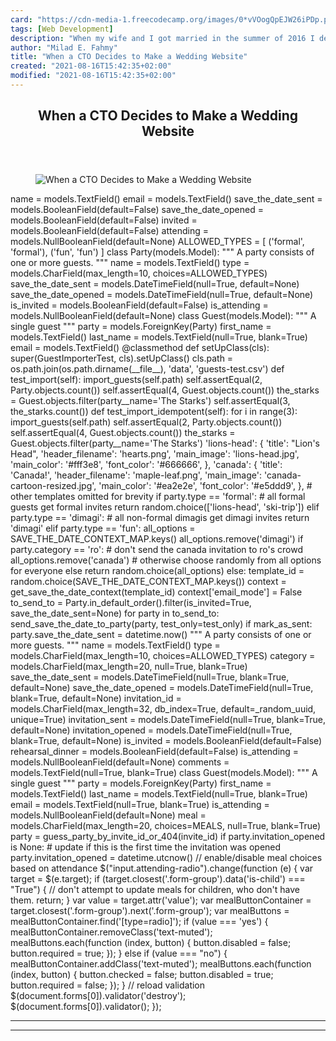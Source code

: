 ```yaml
---
card: "https://cdn-media-1.freecodecamp.org/images/0*vVOogQpEJW26iPDp.png"
tags: [Web Development]
description: "When my wife and I got married in the summer of 2016 I decide"
author: "Milad E. Fahmy"
title: "When a CTO Decides to Make a Wedding Website"
created: "2021-08-16T15:42:35+02:00"
modified: "2021-08-16T15:42:35+02:00"
---
```

<div class="site-wrapper">
<main id="site-main" class="site-main outer">
<div class="inner">
<article class="post-full post tag-web-development tag-tech tag-open-source tag-weddings tag-python ">
<header class="post-full-header">
<h1 class="post-full-title">When a CTO Decides to Make a Wedding Website</h1>
</header>
<figure class="post-full-image">
<picture>
<source media="(max-width: 700px)" sizes="1px" srcset="data:image/gif;base64,R0lGODlhAQABAIAAAAAAAP///yH5BAEAAAAALAAAAAABAAEAAAIBRAA7 1w">
<source media="(min-width: 701px)" sizes="(max-width: 800px) 400px,
(max-width: 1170px) 700px,
1400px" srcset="https://cdn-media-1.freecodecamp.org/images/0*vVOogQpEJW26iPDp.png 300w,
https://cdn-media-1.freecodecamp.org/images/0*vVOogQpEJW26iPDp.png 600w,
https://cdn-media-1.freecodecamp.org/images/0*vVOogQpEJW26iPDp.png 1000w,
https://cdn-media-1.freecodecamp.org/images/0*vVOogQpEJW26iPDp.png 2000w">
<img onerror="this.style.display='none'" src="https://cdn-media-1.freecodecamp.org/images/0*vVOogQpEJW26iPDp.png" alt="When a CTO Decides to Make a Wedding Website">
</picture>
</figure>
<section class="post-full-content">
<div class="post-content">
name = models.TextField()
email = models.TextField()
save_the_date_sent = models.BooleanField(default=False)
save_the_date_opened = models.BooleanField(default=False)
invited = models.BooleanField(default=False)
attending = models.NullBooleanField(default=None)
ALLOWED_TYPES = [
('formal', 'formal'),
('fun', 'fun')
]
class Party(models.Model):
"""
A party consists of one or more guests.
"""
name = models.TextField()
type = models.CharField(max_length=10, choices=ALLOWED_TYPES)
save_the_date_sent = models.DateTimeField(null=True, default=None)
save_the_date_opened = models.DateTimeField(null=True, default=None)
is_invited = models.BooleanField(default=False)
is_attending = models.NullBooleanField(default=None)
class Guest(models.Model):
"""
A single guest
"""
party = models.ForeignKey(Party)
first_name = models.TextField()
last_name = models.TextField(null=True, blank=True)
email = models.TextField()
@classmethod
def setUpClass(cls):
super(GuestImporterTest, cls).setUpClass()
cls.path = os.path.join(os.path.dirname(__file__), 'data', 'guests-test.csv')
def test_import(self):
import_guests(self.path)
self.assertEqual(2, Party.objects.count())
self.assertEqual(4, Guest.objects.count())
the_starks = Guest.objects.filter(party__name='The Starks')
self.assertEqual(3, the_starks.count())
def test_import_idempotent(self):
for i in range(3):
import_guests(self.path)
self.assertEqual(2, Party.objects.count())
self.assertEqual(4, Guest.objects.count())
the_starks = Guest.objects.filter(party__name='The Starks')
'lions-head': {
'title': "Lion's Head",
'header_filename': 'hearts.png',
'main_image': 'lions-head.jpg',
'main_color': '#fff3e8',
'font_color': '#666666',
},
'canada': {
'title': 'Canada!',
'header_filename': 'maple-leaf.png',
'main_image': 'canada-cartoon-resized.jpg',
'main_color': '#ea2e2e',
'font_color': '#e5ddd9',
},
# other templates omitted for brevity
if party.type == 'formal':
# all formal guests get formal invites
return random.choice(['lions-head', 'ski-trip'])
elif party.type == 'dimagi':
# all non-formal dimagis get dimagi invites
return 'dimagi'
elif party.type == 'fun':
all_options = SAVE_THE_DATE_CONTEXT_MAP.keys()
all_options.remove('dimagi')
if party.category == 'ro':
# don't send the canada invitation to ro's crowd
all_options.remove('canada')
# otherwise choose randomly from all options for everyone else
return random.choice(all_options)
else:
template_id = random.choice(SAVE_THE_DATE_CONTEXT_MAP.keys())
context = get_save_the_date_context(template_id)
context['email_mode'] = False
to_send_to = Party.in_default_order().filter(is_invited=True, save_the_date_sent=None)
for party in to_send_to:
send_save_the_date_to_party(party, test_only=test_only)
if mark_as_sent:
party.save_the_date_sent = datetime.now()
"""
A party consists of one or more guests.
"""
name = models.TextField()
type = models.CharField(max_length=10, choices=ALLOWED_TYPES)
category = models.CharField(max_length=20, null=True, blank=True)
save_the_date_sent = models.DateTimeField(null=True, blank=True, default=None)
save_the_date_opened = models.DateTimeField(null=True, blank=True, default=None)
invitation_id = models.CharField(max_length=32, db_index=True, default=_random_uuid, unique=True)
invitation_sent = models.DateTimeField(null=True, blank=True, default=None)
invitation_opened = models.DateTimeField(null=True, blank=True, default=None)
is_invited = models.BooleanField(default=False)
rehearsal_dinner = models.BooleanField(default=False)
is_attending = models.NullBooleanField(default=None)
comments = models.TextField(null=True, blank=True)
class Guest(models.Model):
"""
A single guest
"""
party = models.ForeignKey(Party)
first_name = models.TextField()
last_name = models.TextField(null=True, blank=True)
email = models.TextField(null=True, blank=True)
is_attending = models.NullBooleanField(default=None)
meal = models.CharField(max_length=20, choices=MEALS, null=True, blank=True)
party = guess_party_by_invite_id_or_404(invite_id)
if party.invitation_opened is None:
# update if this is the first time the invitation was opened
party.invitation_opened = datetime.utcnow()
// enable/disable meal choices based on attendance
$("input.attending-radio").change(function (e) {
var target = $(e.target);
if (target.closest('.form-group').data('is-child') === "True") {
// don't attempt to update meals for children, who don't have them.
return;
}
var value = target.attr('value');
var mealButtonContainer = target.closest('.form-group').next('.form-group');
var mealButtons = mealButtonContainer.find('[type=radio]');
if (value === 'yes') {
mealButtonContainer.removeClass('text-muted');
mealButtons.each(function (index, button) {
button.disabled = false;
button.required = true;
});
} else if (value === "no") {
mealButtonContainer.addClass('text-muted');
mealButtons.each(function (index, button) {
button.checked = false;
button.disabled = true;
button.required = false;
});
}
// reload validation
$(document.forms[0]).validator('destroy');
$(document.forms[0]).validator();
});
</div>
<hr>
<hr>
</section>
</article>
</div>
</main>
</div>
<!-- Google Tag Manager (noscript) -->
<!-- End Google Tag Manager (noscript) -->
